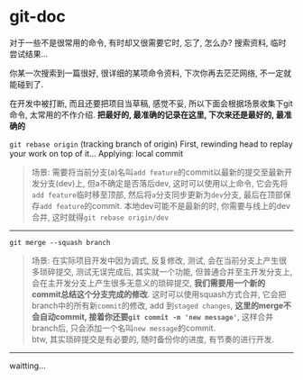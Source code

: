 # git-doc

对于一些不是很常用的命令, 有时却又很需要它时, 忘了, 怎么办? 搜索资料, 临时尝试结果...

你某一次搜索到一篇很好, 很详细的某项命令资料, 下次你再去茫茫网络, 不一定就能碰到了.

在开发中被打断, 而且还要把项目当草稿, 感觉不妥, 所以下面会根据场景收集下git命令, 太常用的不作介绍. **把最好的, 最准确的记录在这里, 下次来还是最好的, 最准确的**

`git rebase origin` (tracking branch of origin) First, rewinding head to replay your work on top of it...
Applying: local commit

> 场景: 需要将当前分支(a)名叫`add feature`的commit以最新的提交至最新开发分支(dev)上, 但a不确定是否落后dev, 这时可以使用以上命令, 它会先将`add feature`临时移至顶部, 然后将`a`分支同步更新为`dev`分支, 最后在顶部保存`add feature`的commit. 本地dev可能不是最新的时, 你需要与线上的dev合并, 这时就得`git rebase origin/dev`

---

`git merge --squash branch`

> 场景: 在实际项目开发中因为调式, 反复修改, 测试, 会在当前分支上产生很多琐碎提交, 测试无误完成后, 其实就一个功能, 但普通合并至主开发分支上,会在主开发分支上产生很多无意义的琐碎提交, **我们需要用一个新的commit总结这个分支完成的修改**. 这时可以使用squash方式合并, 它会把branch中的所有新`commit`的修改, add 到`staged changes`, **这里的merge不会自动commit, 接着你还要`git commit -m 'new message'`**, 这样合并branch后, 只会添加一个名叫`new message`的commit.  
btw, 其实琐碎提交是有必要的, 随时备份你的进度, 有节奏的进行开发.

---

waitting...
